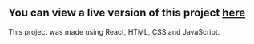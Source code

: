 ## You can view a live version of this project [here](https://areallyaweasometodolist.netlify.app)
This project was made using React, HTML, CSS and JavaScript.
